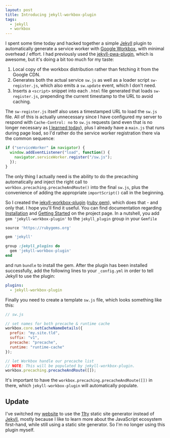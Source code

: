```yaml
---
layout: post
title: Introducing jekyll-workbox-plugin
tags:
  - jekyll
  - workbox
---
```


I spent some time today and hacked together a simple [Jekyll](https://jekyllrb.com) plugin to automatically
generate a service worker with [Google Workbox](https://developers.google.com/web/tools/workbox), with minimal
overhead / effort. I had previously used the [jekyll-pwa-plugin](https://github.com/lavas-project/jekyll-pwa),
which is awesome, but it's doing a bit too much for my taste:

1. Local copy of the workbox distribution rather than fetching it from the Google CDN.
2. Generates both the actual service `sw.js` as well as a loader script `sw-register.js`, which also emits a
   `sw.update` event, which I don't need.
3. Inserts a `<script>` snippet into each `.html` file generated that loads `sw-register.js`, prepending the
   current timestamp to the URL to avoid caching.

The `sw-register.js` itself also uses a timestamped URL to load the `sw.js` file. All of this is actually unnecessary
since I have configured my server to respond with `Cache-Control: no` to `sw.js` requests (and even that is no
longer necessary as [I learned today](https://developers.google.com/web/updates/2018/06/fresher-sw)), plus I
already have a `main.js` that runs during page load, so I'd rather do the service worker registration there via
the common sequence:

```js
if ("serviceWorker" in navigator) {
  window.addEventListener("load", function() {
    navigator.serviceWorker.register("/sw.js");
  });
}
```

The only thing I actually need is the ability to do the precaching automatically and inject the right call to
`workbox.precaching.precacheAndRoute()` into the final `sw.js`, plus the convenience of adding the appropriate
`importScript()` call in the beginning.

So I created the [jekyll-workbox-plugin](https://github.com/bmeurer/jekyll-workbox-plugin) ([ruby
gem](https://rubygems.org/gems/jekyll-workbox-plugin)), which does that - and only that. I hope you'll find it
useful. You can find documentation regarding [Installation](https://github.com/bmeurer/jekyll-workbox-plugin#installation)
and [Getting Started](https://github.com/bmeurer/jekyll-workbox-plugin#getting-started) on the project page. In
a nutshell, you add `gem 'jekyll-workbox-plugin'` to the `jekyll_plugin` group in your `Gemfile`

```ruby
source 'https://rubygems.org'

gem 'jekyll'

group :jekyll_plugins do
  gem 'jekyll-workbox-plugin'
end
```

and run `bundle` to install the gem. After the plugin has been installed successfully, add the following lines
to your `_config.yml` in order to tell Jekyll to use the plugin:

```yaml
plugins:
  - jekyll-workbox-plugin
```

Finally you need to create a template `sw.js` file, which looks something like this:

```javascript
// sw.js

// set names for both precache & runtime cache
workbox.core.setCacheNameDetails({
  prefix: "my.site.tld",
  suffix: "v1",
  precache: "precache",
  runtime: "runtime-cache"
});

// let Workbox handle our precache list
// NOTE: This will be populated by jekyll-workbox-plugin.
workbox.precaching.precacheAndRoute([]);
```

It's important to have the `workbox.precaching.precacheAndRoute([])` in there, which `jekyll-workbox-plugin`
will automatically populate.

## Update

I've switched my [website](https://benediktmeurer.de) to use the [11ty](https://11ty.io) static site
generator instead of [Jekyll](https://jekyllrb.com), mostly because I like to learn more about the
JavaScript ecosystem first-hand, while still using a static site generator. So I'm no longer using
this plugin myself.
